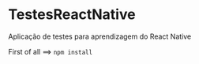 # TestesReactNative
Aplicação de testes para aprendizagem do React Native



First of all ==> `npm install`
